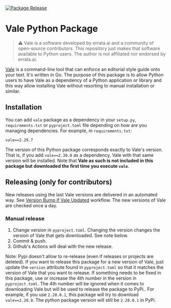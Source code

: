 [![Package Release](https://github.com/daniperez/vale-python-package/actions/workflows/python-publish.yml/badge.svg)](https://github.com/daniperez/vale-python-package/actions/workflows/python-publish.yml)

# Vale Python Package

> ⚠️  Vale is a software developed by errata.ai and a community of open-source
> contributors. This repository just makes that software available to Python
> users. The author is not affiliated nor endorsed by errata.ai.

[Vale](https://vale.sh/) is a command-line tool that can enforce an editorial
style guide onto your text. It's written in Go. The purpose of this package is
to allow Python users to have Vale as a dependency of a Python application or
library and this way allow installing Vale without resorting to manual installation
or similar.

## Installation

You can add `vale` package as a dependency in your `setup.py`,
`requirements.txt` or `pyproject.toml` file depending on how are you managing
dependencies. For example, in `requirements.txt`:

```shell
vale==2.29.7
```

The version of this Python package corresponds exactly to Vale's version.  That
is, if you add `vale==2.20.0` as a dependency, Vale with that same version will
be installed.  Note that **Vale as such is not included in this package but
downloaded the first time you execute `vale`**.

## Releasing (only for contributors)

New releases using the last Vale versions are delivered in an automated way.
See [Version Bump if Vale Updated](.github/workflows/check-vale-update.yml) workflow.
The new versions of Vale are checked once a day.

### Manual release 
1. Change version in `pyproject.toml`. Changing the version changes the
   version of Vale that gets downloaded. See note below.
2. Commit & push.
3. Github's Actions will deal with the new release.

Note: Pypi doesn't allow to re-release (even if releases or projects are
deleted). If you want to release this package for a new version of Vale, just
update the `version` attribute found in `pyproject.toml` so that it matches the
version of Vale that you want to release. If something needs to be fixed in
this package, use or increase the 4th number in the version in
`pyproject.toml`.  The 4th number will be ignored when it comes to downloading
Vale but will be used to release the package to PyPi.. For example, if you use
`2.20.0.1`, this package will try to download `vale==2.20.0`. The python
package version will still be `2.20.0.1` in PyPi.

